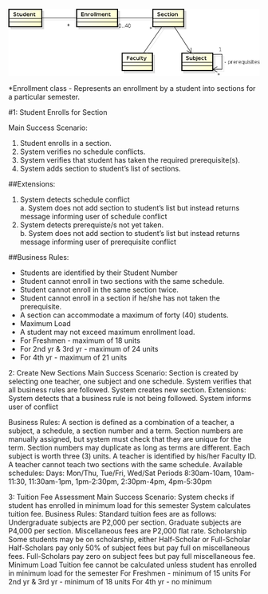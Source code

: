 ![](class_diagram.png)

*Enrollment class - Represents an enrollment by a student into sections for a particular semester.

#1: Student Enrolls for Section

Main Success Scenario:  

 1. Student enrolls in a section.  
 2. System verifies no schedule conflicts.    
 3. System verifies that student has taken the required prerequisite(s).  
 4. System adds section to student’s list of sections.   

##Extensions:

 1. System detects schedule conflict  
  a. System does not add section to student’s list but instead returns message informing user of schedule conflict
 2. System detects prerequiste/s not yet taken.  
  b. System does not add section to student’s list but instead returns message informing user of prerequisite conflict

##Business Rules:
 * Students are identified by their Student Number
 * Student cannot enroll in two sections with the same schedule.
 * Student cannot enroll in the same section twice.
 * Student cannot enroll in a section if he/she has not taken the prerequisite.
 * A section can accommodate a maximum of forty (40) students.
 * Maximum Load
  * A student may not exceed maximum enrollment load.
   * For Freshmen - maximum of 18 units
   * For 2nd yr & 3rd yr - maximum of 24 units
   * For 4th yr - maximum of 21 units


2: Create New Sections
Main Success Scenario:
Section is created by selecting one teacher, one subject and one schedule.
System verifies that all business rules are followed.
System creates new section.
Extensions:
System detects that a business rule is not being followed.
System informs user of conflict

Business Rules:
A section is defined as a combination of a teacher, a subject, a schedule, a section number and a term.
Section numbers are manually assigned, but system must check that they are unique for the term.
Section numbers may duplicate as long as terms are different.
Each subject is worth three (3) units.
A teacher is identified by his/her Faculty ID.
A teacher cannot teach two sections with the same schedule.
Available schedules:
Days:
Mon/Thu, Tue/Fri, Wed/Sat
Periods
8:30am-10am, 10am-11:30, 11:30am-1pm, 1pm-2:30pm, 2:30pm-4pm, 4pm-5:30pm

3: Tuition Fee Assessment
Main Success Scenario:
System checks if student has enrolled in minimum load for this semester
System calculates tuition fee.
Business Rules:
Standard tuition fees are as follows:
Undergraduate subjects are P2,000 per section.
Graduate subjects are P4,000 per section.
Miscellaneous fees are P2,000 flat rate.
Scholarship
Some students may be on scholarship, either Half-Scholar or Full-Scholar
Half-Scholars pay only 50% of subject fees but pay full on miscellaneous fees.
Full-Scholars pay zero on subject fees but pay full miscellaneous fee.
Minimum Load
Tuition fee cannot be calculated unless student has enrolled in minimum load for the semester
For Freshmen - minimum of 15 units
For 2nd yr & 3rd yr - minimum of 18 units
For 4th yr - no minimum
